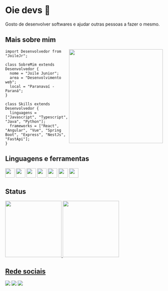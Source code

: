 # Oie devs 👋

Gosto de desenvolver softwares e ajudar outras pessoas a fazer o mesmo.

## Mais sobre mim

<img align="right" width="300" src="https://i2.wp.com/allhtaccess.info/wp-content/uploads/2018/03/programming.gif?fit=1281%2C716&ssl=1" />

```Js
import Desenvolvedor from "JoileJr";

class SobreMim extends Desenvolvedor {
  nome = "Joile Junior";
  area = "Desenvolvimento web";
  local = "Paranavaí - Paraná";
}

class Skills extends Desenvolvedor {
  linguagens = ["Javascript", "Typescript", "Java", "Python"];
  frameworks = ["React", "Angular", "Vue", "Spring Boot", "Express", "NestJs", "FastApi"];
}
```

## Linguagens e ferramentas

<code><img height="30" src="https://img.icons8.com/?size=512&id=108784&format=png"></code>
<code><img height="30" src="https://img.icons8.com/?size=512&id=uJM6fQYqDaZK&format=png"></code>
<code><img height="30" src="https://img.icons8.com/?size=512&id=NfbyHexzVEDk&format=png"></code>
<code><img height="30" src="https://img.icons8.com/?size=512&id=71257&format=png"></code>
<code><img height="30" src="https://img.icons8.com/?size=512&id=13679&format=png"></code>
<code><img height="30" src="https://img.icons8.com/?size=512&id=90519&format=png"></code>
<code><img height="30" src="https://img.icons8.com/?size=512&id=UFXRpPFebwa2&format=png"></code>

## Status

<div>
  <a href="https://github.com/JoileJr">
  <img height="180em" src="https://github-readme-stats.vercel.app/api?username=JoileJr&show_icons=true&theme=github_dark&include_all_commits=true&count_private=true"/>
  <img height="180em" src="https://github-readme-stats.vercel.app/api/top-langs/?username=JoileJr&layout=compact&langs_count=7&theme=github_dark"/>
</div>

## Rede sociais 

<div>
 <a href="https://instagram.com/joile_jr" target="_blank"><img src="https://img.shields.io/badge/-Instagram-%23E4405F?style=for-the-badge&logo=instagram&logoColor=white" target="_blank"></a> 
  <a href = "mailto:joilejunior2@gmail.com"><img src="https://img.shields.io/badge/-Gmail-%23333?style=for-the-badge&logo=gmail&logoColor=white" target="_blank"></a>
  <a href="https://www.linkedin.com/in/jo%C3%ADle-j%C3%BAnior-36607b1b7/" target="_blank"><img src="https://img.shields.io/badge/-LinkedIn-%230077B5?style=for-the-badge&logo=linkedin&logoColor=white" target="_blank"></a> 
</div>
